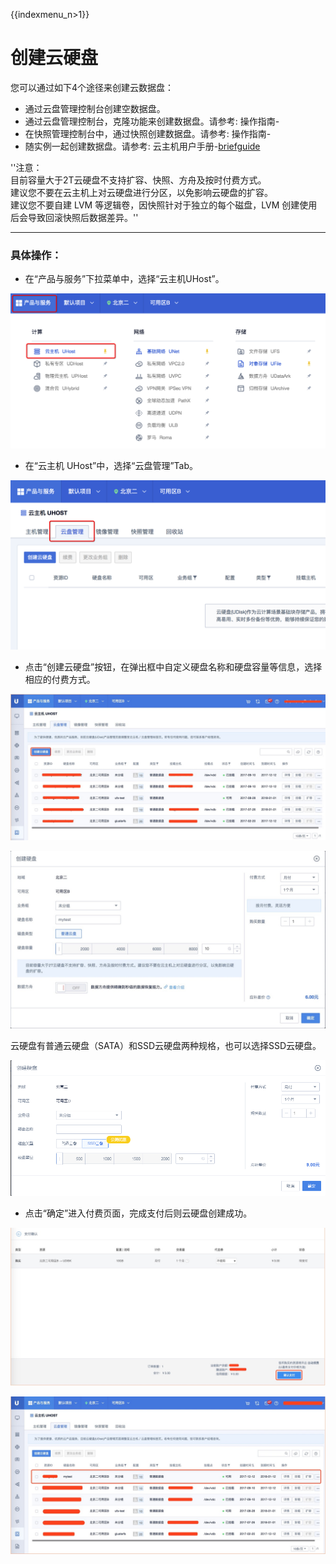 {{indexmenu_n>1}}

# 创建云硬盘

您可以通过如下4个途径来创建云数据盘：

  - 通过云盘管理控制台创建空数据盘。
  - 通过云盘管理控制台，克隆功能来创建数据盘。请参考:
    操作指南-[](images/userguide/clone)
  - 在快照管理控制台中，通过快照创建数据盘。请参考:
    操作指南-[](/storage_cdn/udisk/userguide/snapshot/fromsnapshottodisk)
  - 随实例一起创建数据盘。请参考:
    云主机用户手册-[briefguide](/compute/uhost/newuser/briefguide)

''注意：  
目前容量大于2T云硬盘不支持扩容、快照、方舟及按时付费方式。  
建议您不要在云主机上对云硬盘进行分区，以免影响云硬盘的扩容。  
建议您不要自建 LVM 等逻辑卷，因快照针对于独立的每个磁盘，LVM 创建使用后会导致回滚快照后数据差异。''

-----

### 具体操作：

* 在“产品与服务”下拉菜单中，选择“云主机UHost”。  

![](/images/userguide/image1.png)



* 在“云主机 UHost”中，选择“云盘管理”Tab。  

![](/images/userguide/image1.2.png)



* 点击“创建云硬盘”按钮，在弹出框中自定义硬盘名称和硬盘容量等信息，选择相应的付费方式。 

![](/images/userguide/image2.jpg)  

![](/images/userguide/image3.jpg)

云硬盘有普通云硬盘（SATA）和SSD云硬盘两种规格，也可以选择SSD云硬盘。

![](/images/userguide/udisk_ssd_create01.png)

* 点击“确定”进入付费页面，完成支付后则云硬盘创建成功。 

![](/images/userguide/image4.jpg) 

![](/images/userguide/image5.jpg)


